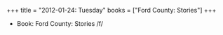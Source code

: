 +++
title = "2012-01-24: Tuesday"
books = ["Ford County: Stories"]
+++


* Book: Ford County: Stories /f/
